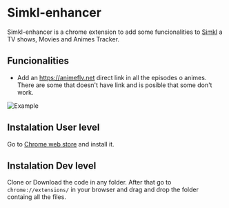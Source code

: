 # Simkl-enhancer

Simkl-enhancer is a chrome extension to add some funcionalities to [Simkl](https://simkl.com) a TV shows, Movies and Animes Tracker.

## Funcionalities

* Add an https://animeflv.net direct link in all the episodes o animes. There are some that doesn't have link and is posible that some don't work. 

![Example](https://i.imgur.com/QoR78uc.png "Example of the feature")

## Instalation User level

Go to [Chrome web store](https://chrome.google.com/webstore/detail/simkl-enhacer/bfihfcadjnieciejgpnlpglcacbjiefa) and install it.

## Instalation Dev level

Clone or Download the code in any folder. After that go to  `chrome://extensions/` in your browser and drag and drop the folder containg all the files.
